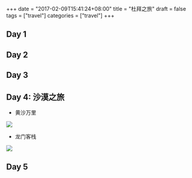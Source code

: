 +++
date = "2017-02-09T15:41:24+08:00"
title = "杜拜之旅"
draft = false
tags = ["travel"]
categories = ["travel"]
+++

## Day 1

## Day 2

## Day 3

## Day 4: 沙漠之旅

- 黄沙万里

![](../../../blog/dubai/IMG_9871.png)

- 龙门客栈

![](../../../blog/dubai/IMG_9947.png)


## Day 5